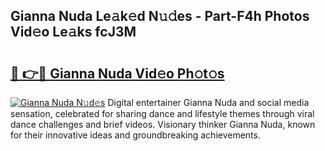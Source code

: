 ## Gianna Nuda Le𝚊k𝚎d N𝚞𝚍es - Part-F4h Photos Vid𝚎o Le𝚊ks fcJ3M

# <h2><a href="http://fbftlng.evod.top/?m=Gianna+Nuda">🔗 👉🔴 Gianna Nuda Vid𝚎o Ph𝚘t𝚘s</a></h2>

[![Gianna Nuda N𝚞d𝚎s](https://i.imgur.com/8V9OHl7.gif)](http://fbftlng.evod.top/?m=Gianna+Nuda)
Digital entertainer Gianna Nuda and social media sensation, celebrated for sharing dance and lifestyle themes through viral dance challenges and brief videos. Visionary thinker Gianna Nuda, known for their innovative ideas and groundbreaking achievements. 
